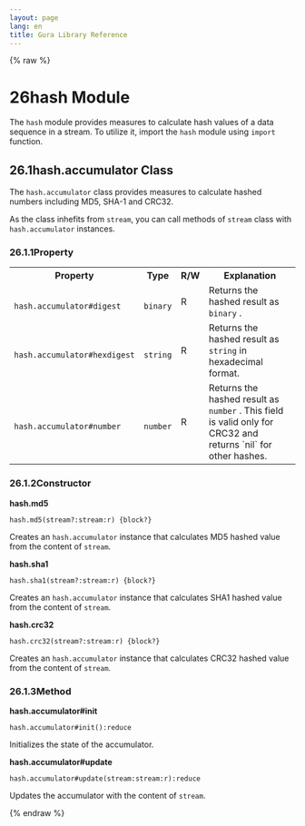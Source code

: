 ```yaml
---
layout: page
lang: en
title: Gura Library Reference
---
```


{% raw %}
<h1><span class="caption-index-1">26</span><a name="anchor-26"></a>hash Module</h1>
<p>
The <code>hash</code> module provides measures to calculate hash values of a data sequence in a stream. To utilize it, import the <code>hash</code> module using <code>import</code> function.
</p>
<h2><span class="caption-index-2">26.1</span><a name="anchor-26-1"></a>hash.accumulator Class</h2>
<p>
The <code>hash.accumulator</code> class provides measures to calculate hashed numbers including MD5, SHA-1 and CRC32.
</p>
<p>
As the class inhefits from <code>stream</code>, you can call methods of <code>stream</code> class with <code>hash.accumulator</code> instances.
</p>
<h3><span class="caption-index-3">26.1.1</span><a name="anchor-26-1-1"></a>Property</h3>
<p>
<table>

<tr>
<th>
Property</th>
<th>
Type</th>
<th>
R/W</th>
<th>
Explanation</th>
</tr>


<tr>
<td>
<code>
hash.accumulator#digest</code>
</td>
<td>
<code>
binary</code>
</td>
<td>
R</td>

<td>
Returns the hashed result as <code>
binary</code>
.</td>
</tr>


<tr>
<td>
<code>
hash.accumulator#hexdigest</code>
</td>
<td>
<code>
string</code>
</td>
<td>
R</td>

<td>
Returns the hashed result as <code>
string</code>
 in hexadecimal format.</td>
</tr>


<tr>
<td>
<code>
hash.accumulator#number</code>
</td>
<td>
<code>
number</code>
</td>
<td>
R</td>

<td>
Returns the hashed result as <code>
number</code>
.
This field is valid only for CRC32 and returns `nil` for other hashes.</td>
</tr>


</table>

</p>
<h3><span class="caption-index-3">26.1.2</span><a name="anchor-26-1-2"></a>Constructor</h3>
<p>
<strong>hash.md5</strong>
</p>
<p>
<code>hash.md5(stream?:stream:r) {block?}</code>
</p>
<p>
Creates an <code>hash.accumulator</code> instance that calculates MD5 hashed value from the content of <code>stream</code>.
</p>
<p>
<strong>hash.sha1</strong>
</p>
<p>
<code>hash.sha1(stream?:stream:r) {block?}</code>
</p>
<p>
Creates an <code>hash.accumulator</code> instance that calculates SHA1 hashed value from the content of <code>stream</code>.
</p>
<p>
<strong>hash.crc32</strong>
</p>
<p>
<code>hash.crc32(stream?:stream:r) {block?}</code>
</p>
<p>
Creates an <code>hash.accumulator</code> instance that calculates CRC32 hashed value from the content of <code>stream</code>.
</p>
<h3><span class="caption-index-3">26.1.3</span><a name="anchor-26-1-3"></a>Method</h3>
<p>
<strong>hash.accumulator#init</strong>
</p>
<p>
<code>hash.accumulator#init():reduce</code>
</p>
<p>
Initializes the state of the accumulator.
</p>
<p>
<strong>hash.accumulator#update</strong>
</p>
<p>
<code>hash.accumulator#update(stream:stream:r):reduce</code>
</p>
<p>
Updates the accumulator with the content of <code>stream</code>.
</p>
<p />

{% endraw %}
